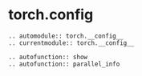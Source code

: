# torch.__config__

```{eval-rst}
.. automodule:: torch.__config__
.. currentmodule:: torch.__config__
```

```{eval-rst}
.. autofunction:: show
.. autofunction:: parallel_info
```
